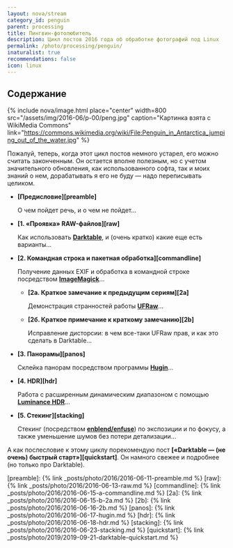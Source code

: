 ```yaml
---
layout: nova/stream
category_id: penguin
parent: processing
title: Пингвин-фотолюбитель
description: Цикл постов 2016 года об обработке фотографий под Linux
permalink: /photo/processing/penguin/
inaturalist: true
recommendations: false
icon: linux
---
```

## Содержание

{% include nova/image.html place="center" width=800 src="/assets/img/2016-06/p-00/peng.jpg" caption="Картинка взята с WikiMedia Commons"
  link="https://commons.wikimedia.org/wiki/File:Penguin_in_Antarctica_jumping_out_of_the_water.jpg" %}

Пожалуй, теперь, когда этот цикл постов немного устарел, его можно считать законченным. Он остается вполне полезным,
но с учетом значительного обновления, как использованного софта, так и моих знаний о нем, дорабатывать я его не буду —
надо переписывать целиком.

* **[Предисловие][preamble]**

  О чем пойдет речь, и о чем не пойдет...

* **[1. «Проявка» RAW-файлов][raw]**

  Как использовать **[Darktable][darktable]**, и (очень кратко) какие еще есть варианты...

* **[2. Командная строка и пакетная обработка][commandline]**

  Получение данных EXIF и обработка в командной строке посредством **[ImageMagick][imagemagick]**...

  * **[2а. Краткое замечание к предыдущим сериям][2a]**

    Демонстрация странностей работы **[UFRaw][ufraw]**...

  * **[2б. Краткое примечание к краткому замечанию][2b]**

    Исправление дисторсии: в чем все-таки UFRaw прав, и как это сделать в Darktable...

* **[3. Панорамы][panos]**

  Склейка панорам посредством программы **[Hugin][hugin]**...

* **[4. HDR][hdr]**

  Работа с расширенным динамическим диапазоном с помощью **[Luminance HDR][luminance]**...

* **[5. Стекинг][stacking]**

  Стекинг (посредством **[enblend/enfuse][enblend]**) по экспозиции и по фокусу,
  а также уменьшение шумов без потери детализации...

А как послесловие к этому циклу порекомендую пост **[«Darktable — (не очень) быстрый старт»][quickstart]**.
Он намного свежее и подробнее (но только про Darktable).


[preamble]: {% link _posts/photo/2016/2016-06-11-preamble.md %}
[raw]: {% link _posts/photo/2016/2016-06-13-raw.md %}
[commandline]: {% link _posts/photo/2016/2016-06-15-a-commandline.md %}
[2a]: {% link _posts/photo/2016/2016-06-15-b-2a.md %}
[2b]: {% link _posts/photo/2016/2016-06-16-2b.md %}
[panos]: {% link _posts/photo/2016/2016-06-17-hugin.md %}
[hdr]: {% link _posts/photo/2016/2016-06-18-hdr.md %}
[stacking]: {% link _posts/photo/2016/2016-06-23-stacking.md %}
[quickstart]: {% link _posts/photo/2019/2019-09-21-darktable-quickstart.md %}

[darktable]: https://www.darktable.org/
[imagemagick]: https://www.imagemagick.org/
[ufraw]: http://ufraw.sourceforge.net/
[hugin]: http://hugin.sourceforge.net/
[luminance]: http://qtpfsgui.sourceforge.net/
[enblend]: http://enblend.sourceforge.net/
